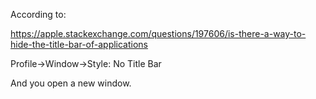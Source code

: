 According to:

https://apple.stackexchange.com/questions/197606/is-there-a-way-to-hide-the-title-bar-of-applications

Profile->Window->Style: No Title Bar

And you open a new window.

